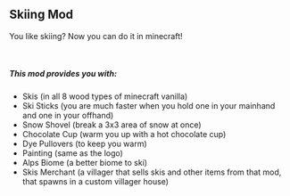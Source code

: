 <h2>Skiing Mod</h2>
<p>You like skiing? Now you can do it in minecraft!</p>
<p>&nbsp;</p>
<h5>This mod provides you with:</h5>
<ul>
<li>Skis (in all 8 wood types of minecraft vanilla)</li>
<li>Ski Sticks (you are much faster when you hold one in your mainhand and one in your offhand)</li>
<li>Snow Shovel (break a 3x3 area of snow at once)</li>
<li>Chocolate Cup (warm you up with a hot chocolate cup)</li>
<li>Dye Pullovers (to keep you warm)</li>
<li>Painting (same as the logo)</li>
<li>Alps Biome (a better biome to ski)</li>
<li>Skis Merchant (a villager that sells skis and other items from that mod, that spawns in a custom villager house)</li>
</ul>
